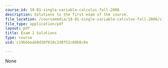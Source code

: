 ```yaml
---
course_id: 18-01-single-variable-calculus-fall-2006
description: Solutions to the first exam of the course.
file_location: /coursemedia/18-01-single-variable-calculus-fall-2006/c19bbbeab0d30f010c2d8f52c60b8c8e_exam1sol.pdf
file_type: application/pdf
layout: pdf
title: Exam 1 Solutions
type: course
uid: c19bbbeab0d30f010c2d8f52c60b8c8e

---
```

None